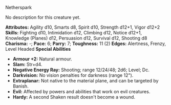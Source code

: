 Netherspark

No description for this creature yet.

**Attributes:** Agility d10, Smarts d8, Spirit d10, Strength d12+1,
Vigor d12+2
**Skills:** Fighting d10, Intimidation d12, Climbing d12, Notice d12+1,
Knowledge (Planes) d12, Persuasion d12, Survival d12, Shooting d8
**Charisma:** -; **Pace:** 6; **Parry:** 7; **Toughness:** 11 (2)
**Edges:** Alertness, Frenzy, Level Headed
**Special Abilities**
- **Armour +2:** Natural armour.
- **Slam:** Str+d4.
- **Negative Energy Ray:** Shooting; range 12/24/48; 2d6; Level; Dc.
- **Darkvision:** No vision penalties for darkness (range 12").
- **Extraplanar:** Not native to the material plane, and can be targeted
by Banish.
- **Evil:** Affected by powers and abilities that work on evil
creatures.
- **Hardy:** A second Shaken result doesn't become a wound.

